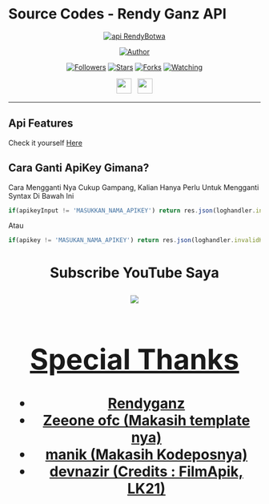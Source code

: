# Source Codes - Rendy Ganz API
<p align="center">
<a href="#"><img title="api RendyBotwa" src="https://img.shields.io/badge/Rendyganz Api-blue?colorA=%23ff0000&colorB=%23017e40&style=for-the-badge"></a>
</p>
<p align="center">
<a href="https://github.com/RendyBOTwa"><img title="Author" src="https://img.shields.io/badge/Author-Rendy-red.svg?style=for-the-badge&logo=github"></a>
</p>
<p align="center">
<a href="https://github.com/RendyBOTwa?tab=followers/followers"><img title="Followers" src="https://img.shields.io/github/followers/RendyBOTwa?color=red&style=flat-square"></a>
<a href="https://github.com/RendyBOTwa?tab=stars/api-RendyBotwa/stargazers/"><img title="Stars" src="https://img.shields.io/github/stars/RendyBOTwa/api-RendyBotwa?color=blue&style=flat-square"></a>
<a href="https://github.com/RendyBOTwa/api-RendyBotwa/network/members"><img title="Forks" src="https://img.shields.io/github/forks/RendyBOTwa/api-RendyBotwa?color=red&style=flat-square"></a>
<a href="https://github.com/RendyBOTwa/api-RendyBotwa/watchers"><img title="Watching" src="https://img.shields.io/github/watchers/RendyBOTwa/api-RendyBotwa?label=Watchers&color=blue&style=flat-square"></a>
</p>
<p align='center'>
   <a href="https://wa.me/message/6285367709870"><img height="30" src="https://c.top4top.io/p_1837yybbf0.jpeg"></a>&nbsp;&nbsp;
   <a href="https://instagram.com/rendyowner"><img height="30" src="https://raw.githubusercontent.com/TobyG74/TobyG74/main/instagram.jpg"></a>
</p>

-------
 
## Api Features
Check it yourself [Here]()


## Cara Ganti ApiKey Gimana?
Cara Mengganti Nya Cukup Gampang, Kalian Hanya Perlu Untuk Mengganti Syntax Di Bawah Ini
```js
if(apikeyInput != 'MASUKKAN_NAMA_APIKEY') return res.json(loghandler.invalidKey)
```
Atau

```js
if(apikey != 'MASUKAN_NAMA_APIKEY') return res.json(loghandler.invalidKey)
```
<h1 align="center"> Subscribe YouTube Saya
<p align="center">
  <a href="https://youtu.be/JITNUNC4GK8"><img src="https://img.shields.io/badge/-Youtube-red?style=flat-square&logo=youtube" /> <br>
  
</p>


# Special Thanks
- Rendyganz
- Zeeone ofc (Makasih template nya)
- manik (Makasih Kodeposnya)
- devnazir (Credits : FilmApik, LK21)
